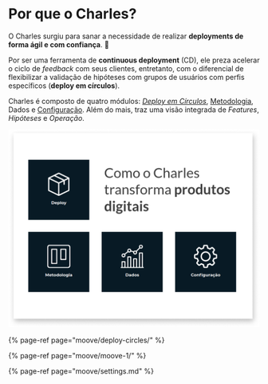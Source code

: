 # Por que o Charles?

O Charles surgiu para sanar a necessidade de realizar **deployments de forma ágil e com confiança**. 🤝

Por ser uma ferramenta de **continuous deployment** \(CD\), ele preza acelerar o ciclo de _feedback_ com seus clientes, entretanto, com o diferencial de flexibilizar a validação de hipóteses com grupos de usuários com perfis específicos \(**deploy em círculos**\). 

Charles é composto de quatro módulos: [_Deploy em Círculos_](moove/deploy-circles/), [Metodologia](moove/moove-1/), Dados e [Configuração](moove/settings.md). Além do mais, traz uma visão integrada de _Features_, _Hipóteses_ e _Operação_.

![](.gitbook/assets/modulos_charles.png)

{% page-ref page="moove/deploy-circles/" %}

{% page-ref page="moove/moove-1/" %}

{% page-ref page="moove/settings.md" %}

